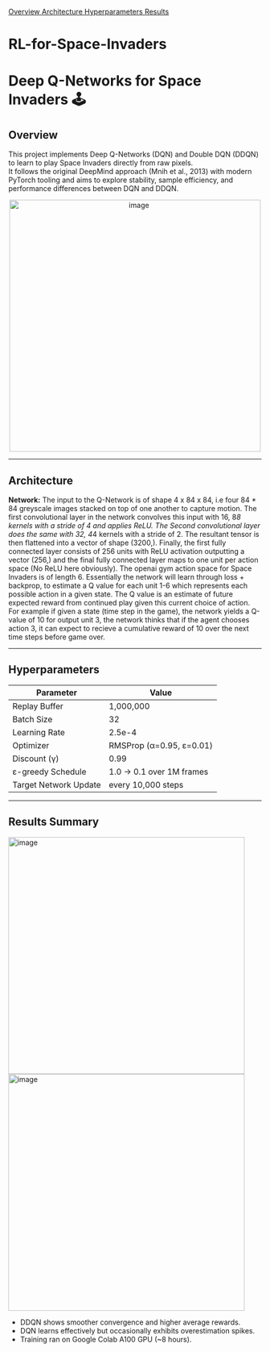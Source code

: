 <a href="https://github.com/TomRea1/RL-for-Space-Invaders/edit/main/README.md#overview">Overview  </a>
<a href="https://github.com/TomRea1/RL-for-Space-Invaders/edit/main/README.md#architecture">Architecture  </a>
<a href="https://github.com/TomRea1/RL-for-Space-Invaders/edit/main/README.md#hyperparameters">Hyperparameters  </a>
<a href="https://github.com/TomRea1/RL-for-Space-Invaders/edit/main/README.md#results-summary">Results  </a>

# RL-for-Space-Invaders
# Deep Q-Networks for Space Invaders 🕹️

## Overview
This project implements Deep Q-Networks (DQN) and Double DQN (DDQN) to learn to play Space Invaders directly from raw pixels.  
It follows the original DeepMind approach (Mnih et al., 2013) with modern PyTorch tooling and aims to explore stability, sample efficiency, and performance differences between DQN and DDQN.

<p align="center">
  <img width="500" alt="image" src="https://github.com/user-attachments/assets/4dba585d-52c1-4b32-a6e9-0e58afa073c7" />
</p>

-----

## Architecture
**Network:** 
The input to the Q-Network is of shape 4 x 84 x 84, i.e four 84 * 84 greyscale images stacked on top of one another to capture motion. The first convolutional layer in the network convolves this input with 16, 8*8 kernels with a stride of 4 and applies ReLU. The Second convolutional layer does the same with 32, 4*4 kernels with a stride of 2. The resultant tensor is then flattened into a vector of shape (3200,). Finally, the first fully connected layer consists of 256 units with ReLU activation outputting a vector (256,) and the final fully connected layer maps to one unit per action space (No ReLU here obviously). The openai gym action space for Space Invaders is of length 6. Essentially the network will learn through loss + backprop, to estimate a Q value for each unit 1-6 which represents each possible action in a given state. The Q value is an estimate of future expected reward from continued play given this current choice of action. For example if given a state (time step in the game), the network yields a Q-value of 10 for output unit 3, the network thinks that if the agent chooses action 3, it can expect to recieve a cumulative reward of 10 over the next time steps before game over. 

-----

## Hyperparameters 

| Parameter | Value |
|------------|--------|
| Replay Buffer | 1,000,000 |
| Batch Size | 32 |
| Learning Rate | 2.5e-4 |
| Optimizer | RMSProp (α=0.95, ε=0.01) |
| Discount (γ) | 0.99 |
| ε-greedy Schedule | 1.0 → 0.1 over 1M frames |
| Target Network Update | every 10,000 steps |

-----

## Results Summary
<p>
  <img width="470" alt="image" src="https://github.com/user-attachments/assets/68a1a97a-0f2f-4f08-bf09-209d9ca9e6ac" />
  <img width="470" alt="image" src="https://github.com/user-attachments/assets/97c9b9c4-88fb-43a8-b0c5-4e8b9c58abc5" />
</p>

- DDQN shows smoother convergence and higher average rewards.
- DQN learns effectively but occasionally exhibits overestimation spikes.
- Training ran on Google Colab A100 GPU (~8 hours).
